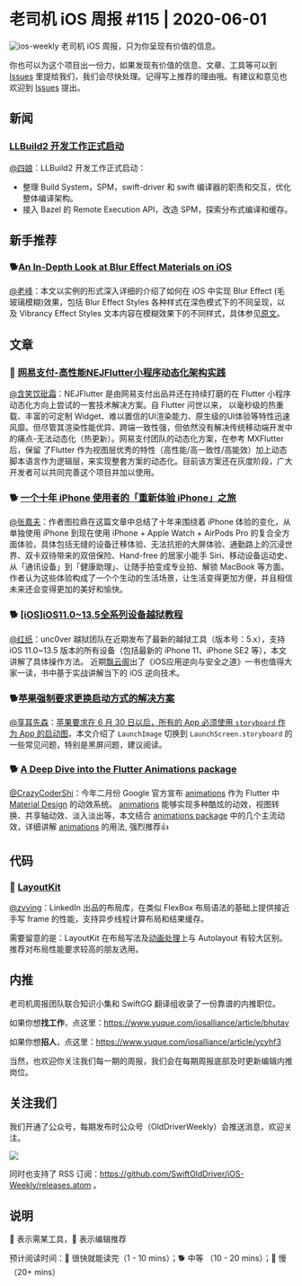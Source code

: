 # 老司机 iOS 周报 #115 | 2020-06-01

![ios-weekly](https://github.com/SwiftOldDriver/iOS-Weekly/blob/master/assets/ios-weekly.png?raw=true)
老司机 iOS 周报，只为你呈现有价值的信息。

你也可以为这个项目出一份力，如果发现有价值的信息、文章、工具等可以到 [Issues](https://github.com/SwiftOldDriver/iOS-Weekly/issues) 里提给我们，我们会尽快处理。记得写上推荐的理由哦。有建议和意见也欢迎到 [Issues](https://github.com/SwiftOldDriver/iOS-Weekly/issues) 提出。

## 新闻

### [LLBuild2 开发工作正式启动](https://forums.swift.org/t/llbuild2/36896)

[@四娘](https://kemchenj.github.io/)：LLBuild2 开发工作正式启动：

- 整理 Build System，SPM，swift-driver 和 swift 编译器的职责和交互，优化整体编译架构。
- 接入 Bazel 的 Remote Execution API，改造 SPM，探索分布式编译和缓存。

## 新手推荐

### 🐕[An In-Depth Look at Blur Effect Materials on iOS](https://pspdfkit.com/blog/2020/blur-effect-materials-on-ios/)

[@老峰](https://github.com/gesantung)：本文以实例的形式深入详细的介绍了如何在 iOS 中实现 Blur Effect (毛玻璃模糊)效果，包括 Blur Effect Styles 各种样式在深色模式下的不同呈现，以及 Vibrancy Effect Styles 文本内容在模糊效果下的不同样式，具体参见[原文](https://pspdfkit.com/blog/2020/blur-effect-materials-on-ios/)。

## 文章

### 🐢 [网易支付-高性能NEJFlutter小程序动态化架构实践](https://www.jianshu.com/p/be48a3dc80fa)

[@含笑饮砒霜](https://weibo.com/chinafishnews/)：NEJFlutter 是由网易支付出品并还在持续打磨的在 Flutter 小程序动态化方向上尝试的一套技术解决方案。自 Flutter 问世以来， 以毫秒级的热重载、丰富的可定制 Widget、难以置信的UI渲染能力、原生级的UI体验等特性迅速风靡。但尽管其渲染性能优异、跨端一致性强，但依然没有解决传统移动端开发中的痛点-无法动态化（热更新）。网易支付团队的动态化方案，在参考 MXFlutter 后，保留 了Flutter 作为视图层优秀的特性（高性能/高一致性/高能效）加上动态脚本语言作为逻辑层，来实现整套方案的动态化。目前该方案还在灰度阶段，广大开发者可以共同完善这个项目并加以使用。

### 🐕 [一个十年 iPhone 使用者的「重新体验 iPhone」之旅](https://imtx.me/blog/the-journey-of-reexperiencing-the-iphone/)

[@张嘉夫](https://github.com/josephchang10)：作者图拉鼎在这篇文章中总结了十年来围绕着 iPhone 体验的变化，从单独使用 iPhone 到现在使用 iPhone + Apple Watch + AirPods Pro 的复合全方面体验，具体包括无缝的设备迁移体验、无法抗拒的大屏体验、通勤路上的沉浸世界、双卡双待带来的双倍保险、Hand-free 的居家小能手 Siri、移动设备运动史、从「通讯设备」到「健康助理」、让随手拍变成专业拍、解锁 MacBook 等方面。作者认为这些体验构成了一个个生动的生活场景，让生活变得更加方便，并且相信未来还会变得更加的美好和愉快。

### 🐕 [[iOS]iOS11.0~13.5全系列设备越狱教程](https://mp.weixin.qq.com/s/0JuTk_iQCeYKjV3kIZMhHg)

[@红纸](https://github.com/nianran)：unc0ver 越狱团队在近期发布了最新的越狱工具（版本号：5.x），支持 iOS 11.0~13.5 版本的所有设备（包括最新的 iPhone 11、iPhone SE2 等），本文讲解了具体操作方法。
近期[飘云阁](https://www.chinapyg.com/)出了《iOS应用逆向与安全之道》一书也值得大家一读，书中基于实战讲解当下的 iOS 逆向技术。

### 🐕[苹果强制要求更换启动方式的解决方案](https://mp.weixin.qq.com/s/mdReGqt5E7T8VWC2q7ImKw)

[@享耳先森](https://github.com/iblacksun)：[苹果要求在 6 月 30 日以后，所有的 App 必须使用  `storyboard` 作为 App 的启动图](https://developer.apple.com/news/?id=03262020b)，本文介绍了 `LaunchImage` 切换到 `LaunchScreen.storyboard` 的一些常见问题，特别是黑屏问题，建议阅读。

### 🐕 [A Deep Dive into the Flutter Animations package](https://medium.com/flutter-nyc/a-deep-dive-into-the-flutter-animations-package-3e26b10c43c1)

[@CrazyCoderShi](https://github.com/CrazyCoderShi)：今年二月份 Google 官方宣布 [animations](https://pub.dev/packages/animations) 作为 Flutter 中 [Material Design](https://material.io/design/motion/the-motion-system.html) 的动效系统。 [animations](https://pub.dev/packages/animations) 能够实现多种酷炫的动效，视图转换、共享轴动效、淡入淡出等，本文结合 [animations package](https://pub.dev/packages/animations) 中的几个主流动效，详细讲解 [animations](https://pub.dev/packages/animations) 的用法, 强烈推荐👍

## 代码

### 🐎 [LayoutKit](https://github.com/linkedin/LayoutKit)

[@zvving](https://github.com/zvving)：LinkedIn 出品的布局库，在类似 FlexBox 布局语法的基础上提供接近手写 frame 的性能，支持异步线程计算布局和结果缓存。

需要留意的是：LayoutKit 在布局写法及[动画处理](http://layoutkit.org/animations/)上与 Autolayout 有较大区别。推荐对布局性能要求较高的朋友选用。

## 内推

老司机周报团队联合知识小集和 SwiftGG 翻译组收录了一份靠谱的内推职位。

如果你想**找工作**，点这里：<https://www.yuque.com/iosalliance/article/bhutav>

如果你想**招人**，点这里：<https://www.yuque.com/iosalliance/article/ycyhf3>

当然，也欢迎你关注我们每一期的周报，我们会在每期周报底部及时更新编辑内推岗位。

## 关注我们

我们开通了公众号，每期发布时公众号（OldDriverWeekly）会推送消息，欢迎关注。

![](https://github.com/SwiftOldDriver/iOS-Weekly/blob/master/assets/qrcode_for_wechat.jpg?raw=true)

同时也支持了 RSS 订阅：<https://github.com/SwiftOldDriver/iOS-Weekly/releases.atom> 。

## 说明

🚧 表示需某工具，🌟 表示编辑推荐

预计阅读时间：🐎 很快就能读完（1 - 10 mins）；🐕 中等 （10 - 20 mins）；🐢 慢（20+ mins）
